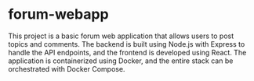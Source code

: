 # forum-webapp

This project is a basic forum web application that allows users to post topics and comments. The backend is built using Node.js with Express to handle the API endpoints, and the frontend is developed using React. The application is containerized using Docker, and the entire stack can be orchestrated with Docker Compose.
